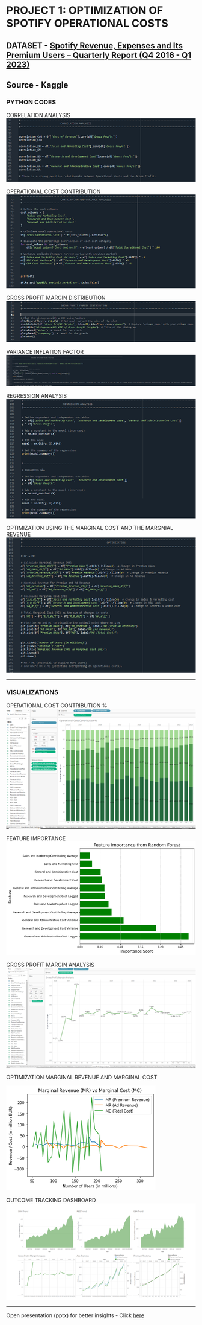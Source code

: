 # PROJECT 1: OPTIMIZATION OF SPOTIFY OPERATIONAL COSTS


## DATASET - [Spotify Revenue, Expenses and Its Premium Users – Quarterly Report (Q4 2016 - Q1 2023)](https://github.com/OmoniyiTemie/OPTIMIZATION_OF_SPOTIFY_OPERATIONAL_COSTS/blob/main/DATASET/Spotify%20Quarterly.csv)
  Source - Kaggle
------------------------------------------------------------------------------

### PYTHON CODES

CORRELATION ANALYSIS
![](https://github.com/OmoniyiTemie/OPTIMIZATION_OF_SPOTIFY_OPERATIONAL_COSTS/blob/main/images/Correlation.PNG)

OPERATIONAL COST CONTRIBUTION
![](https://github.com/OmoniyiTemie/OPTIMIZATION_OF_SPOTIFY_OPERATIONAL_COSTS/blob/main/images/Op_CostContribution_Var_Analysis.PNG)

GROSS PROFIT MARGIN DISTRIBUTION
![](https://github.com/OmoniyiTemie/OPTIMIZATION_OF_SPOTIFY_OPERATIONAL_COSTS/blob/main/images/GPMD.PNG)

VARIANCE INFLATION FACTOR
![](https://github.com/OmoniyiTemie/OPTIMIZATION_OF_SPOTIFY_OPERATIONAL_COSTS/blob/main/images/VIF%20Analysis.PNG)

REGRESSION ANALYSIS
![](https://github.com/OmoniyiTemie/OPTIMIZATION_OF_SPOTIFY_OPERATIONAL_COSTS/blob/main/images/Regression%20Analysis.PNG)

OPTIMIZATION USING THE MARGINAL COST AND THE MARGNIAL REVENUE
![](https://github.com/OmoniyiTemie/OPTIMIZATION_OF_SPOTIFY_OPERATIONAL_COSTS/blob/main/images/OPTIMIZATION.PNG)

-------------------------------------------------------------------------------



### VISUALIZATIONS

OPERATIONAL COST CONTRIBUTION %
![](https://github.com/OmoniyiTemie/OPTIMIZATION_OF_SPOTIFY_OPERATIONAL_COSTS/blob/main/Tableau/OCC%25.PNG)

FEATURE IMPORTANCE
![](https://github.com/OmoniyiTemie/OPTIMIZATION_OF_SPOTIFY_OPERATIONAL_COSTS/blob/main/Tableau/Feature%20Importance%20on%20Efficiency%20Score.png)

GROSS PROFIT MARGIN ANALYSIS
![](https://github.com/OmoniyiTemie/OPTIMIZATION_OF_SPOTIFY_OPERATIONAL_COSTS/blob/main/Tableau/GPMA.PNG)

OPTIMIZATION MARGINAL REVENUE AND MARGINAL COST

![](https://github.com/OmoniyiTemie/OPTIMIZATION_OF_SPOTIFY_OPERATIONAL_COSTS/blob/main/Tableau/MR%20vs%20MC.png)

OUTCOME TRACKING DASHBOARD
![](https://github.com/OmoniyiTemie/OPTIMIZATION_OF_SPOTIFY_OPERATIONAL_COSTS/blob/main/Tableau/Outcome%20Tracking.PNG)







------------------------------------------------------------------------------------------------------------------------
Open presentation (pptx) for better insights - Click [here](https://github.com/OmoniyiTemie/OPTIMIZATION_OF_SPOTIFY_OPERATIONAL_COSTS/blob/main/PPTX/SPOTIFY_COST_EFFICIENCY_AND_PROFITABILITY_OPTIMIZATION%20(1).pdf)

























